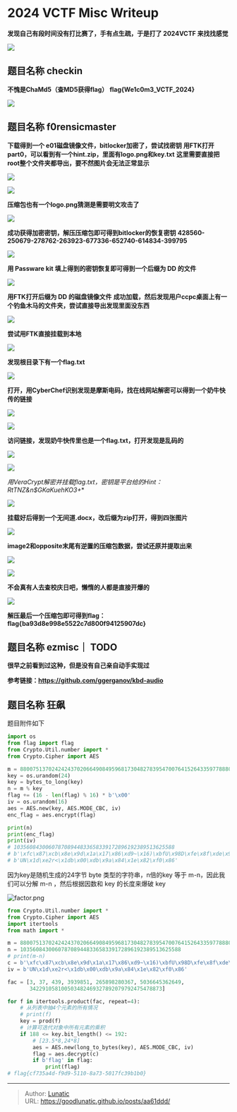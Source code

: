 # 2024 VCTF Misc Writeup

**发现自己有段时间没有打比赛了，手有点生疏，于是打了 2024VCTF 来找找感觉**

<!--more-->

![](imgs/image-20240803101810273.png)

## 题目名称 checkin

**不愧是ChaMd5（查MD5获得flag）**
**flag{We1c0m3_VCTF_2024}**

![](imgs/image-20240702182142614.png)

## 题目名称 f0rensicmaster

**下载得到一个 e01磁盘镜像文件，bitlocker加密了，尝试找密钥**
**用FTK打开part0，可以看到有一个hint.zip，里面有logo.png和key.txt**
**这里需要直接把root整个文件夹都导出，要不然图片会无法正常显示**

![](imgs/image-20240702182200091.png)

![](imgs/image-20240702182207831.png)

**压缩包也有一个logo.png猜测是需要明文攻击了**

![](imgs/image-20240702182224629.png)

**成功获得加密密钥，解压压缩包即可得到bitlocker的恢复密钥**
**428560-250679-278762-263923-677336-652740-614834-399795**

![](imgs/image-20240702182236243.png)

**用 Passware kit 填上得到的密钥恢复即可得到一个后缀为 DD 的文件**

![](imgs/image-20240702182244638.png)

**用FTK打开后缀为 DD 的磁盘镜像文件**
**成功加载，然后发现用户ccpc桌面上有一个钓鱼木马的文件夹，尝试直接导出发现里面没东西**

![](imgs/image-20240702182253398.png)

**尝试用FTK直接挂载到本地**

![](imgs/image-20240702182300694.png)

**发现根目录下有一个flag.txt**

![](imgs/image-20240702182308495.png)

**打开，用CyberChef识别发现是摩斯电码，找在线网站解密可以得到一个奶牛快传的链接**

![](imgs/image-20240702182314844.png)

![](imgs/image-20240702182321563.png)

**访问链接，发现奶牛快传里也是一个flag.txt，打开发现是乱码的**

![](imgs/image-20240702182330861.png)

![](imgs/image-20240702182337253.png)

**用VeraCrypt解密并挂载flag.txt，密钥是平台给的Hint：RtTNZ&n*$GKaKuehKO3+**

![](imgs/image-20240702182345330.png)

**挂载好后得到一个无间道.docx，改后缀为zip打开，得到四张图片**

![](imgs/image-20240702182352125.png)

**image2和opposite末尾有逆置的压缩包数据，尝试还原并提取出来**

![](imgs/image-20240702182358542.png)

![](imgs/image-20240702182406454.png)

**不会真有人去查校庆日吧，懒惰的人都是直接开爆的**

![](imgs/image-20240702182414900.png)

**解压最后一个压缩包即可得到flag：flag{ba93d8e998e5522c7d800f94125907dc}**

## 题目名称 ezmisc｜ TODO

**很早之前看到过这种，但是没有自己亲自动手实现过**

**参考链接：https://github.com/ggerganov/kbd-audio**

## 题目名称 狂飙

题目附件如下

```python
import os
from flag import flag
from Crypto.Util.number import *
from Crypto.Cipher import AES

m = 88007513702424243702066490849596817304827839547007641526433597788800212065249
key = os.urandom(24)
key = bytes_to_long(key)
n = m % key
flag += (16 - len(flag) % 16) * b'\x00'
iv = os.urandom(16)
aes = AES.new(key, AES.MODE_CBC, iv)
enc_flag = aes.encrypt(flag)

print(n)
print(enc_flag)
print(iv)
# 103560843006078708944833658339172896192389513625588
# b'\xfc\x87\xcb\x8e\x9d\x1a\x17\x86\xd9~\x16)\xbfU\x98D\xfe\x8f\xde\x9c\xb0\xd1\x9e\xe7\xa7\xefiY\x95C\x14\x13C@j1\x9d\x08\xd9\xe7W>F2\x96cm\xeb'
# b'UN\x1d\xe2r<\x1db\x00\xdb\x9a\x84\x1e\x82\xf0\x86'
```

因为key是随机生成的24字节 byte 类型的字符串，n倍的key 等于 m-n，因此我们可以分解 m-n ，然后根据因数和 key 的长度来爆破 key

![factor.png](/images/2024-VCTF-Misc-Writeup_2024-03-17-17-33-00.png)
```python
from Crypto.Util.number import *
from Crypto.Cipher import AES
import itertools
from math import *

m = 88007513702424243702066490849596817304827839547007641526433597788800212065249
n = 103560843006078708944833658339172896192389513625588
# print(m-n)
c = b'\xfc\x87\xcb\x8e\x9d\x1a\x17\x86\xd9~\x16)\xbfU\x98D\xfe\x8f\xde\x9c\xb0\xd1\x9e\xe7\xa7\xefiY\x95C\x14\x13C@j1\x9d\x08\xd9\xe7W>F2\x96cm\xeb'
iv = b'UN\x1d\xe2r<\x1db\x00\xdb\x9a\x84\x1e\x82\xf0\x86'

fac = [3, 37, 439, 3939851, 265898280367, 5036645362649,
       342291058100503482469327892079792475478873]

for f in itertools.product(fac, repeat=4):
    # 从列表中抽4个元素的所有情况
    # print(f)
    key = prod(f)
    # 计算可迭代对象中所有元素的乘积
    if 188 <= key.bit_length() <= 192:
        # [23.5*8,24*8]
        aes = AES.new(long_to_bytes(key), AES.MODE_CBC, iv)
        flag = aes.decrypt(c)
        if b'flag' in flag:
            print(flag)
# flag{cf735a4d-f9d9-5110-8a73-5017fc39b1b0}
```


---

> Author: [Lunatic](https://goodlunatic.github.io)  
> URL: https://goodlunatic.github.io/posts/aa61ddd/  

